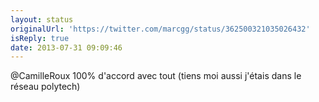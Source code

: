 ```yaml
---
layout: status
originalUrl: 'https://twitter.com/marcgg/status/362500321035026432'
isReply: true
date: 2013-07-31 09:09:46
---
```


@CamilleRoux 100% d'accord avec tout (tiens moi aussi j'étais dans le réseau polytech)
